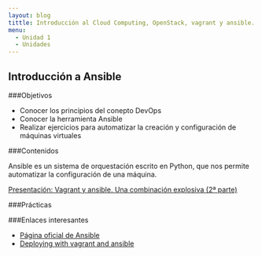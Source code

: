 ```yaml
---
layout: blog
tittle: Introducción al Cloud Computing, OpenStack, vagrant y ansible. 
menu:
  - Unidad 1
  - Unidades
---
```

## Introducción a Ansible
###Objetivos

* Conocer los principios del conepto DevOps
* Conocer la herramienta Ansible
* Realizar ejercicios para automatizar la creación y configuración de máquinas virtuales

###Contenidos

Ansible es un sistema de orquestación escrito en Python, que nos permite automatizar la configuración de una máquina.

[Presentación: Vagrant y ansible. Una combinación explosiva (2ª parte)](presentacion_ansible)

###Prácticas

###Enlaces interesantes

* [Página oficial de Ansible](http://www.ansible.com/home)
* [Deploying with vagrant and ansible](https://speakerdeck.com/yeukhon/deploying-with-vagrant-and-ansible)


